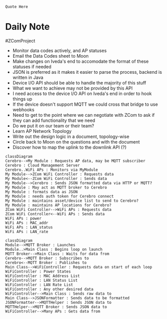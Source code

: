 ```Quote Here```

# Daily Note
#ZComProject

- Monitor data codes actively, and AP statuses
- Email the Data Codes sheet to Moon
- Make changes on Iveda's end to accomodate the format of these statuses if needed
- JSON is preferred as it makes it easier to parse the process, backend is written in Java
- Device I/O API should be able to handle the majority of this stuff
- What we want to achieve may not be provided by this API
- I need access to the device I/O API on Iveda's end in order to hook things up
- If the device doesn't support MQTT we could cross that bridge to use webhooks
- Need to get to the point where we can negotiate with ZCom to ask if they can add functionality that we need
- Do we put it on our team or their team?
- Learn AP Network Topology
- Write out the design logic in a document, topology-wise
- Circle back to Moon on the questions and with the document
- Discover how to map the uplink to the downlink API (?)


```mermaid
classDiagram
Cerebro-->My Module : Requests AP data, may be MQTT subscriber
Cerebro : Cloud Management Server
Cerebro..WiFi APs : Monitors via MyModule
My Module-->ZCom WiFi Controller : Requests data
My Module<--ZCom WiFi Controller : Sends data
My Module-->Cerebro : Sends JSON formatted data via HTTP or MQTT?
My Module : May act as MQTT broker to Cerebro
My Module : formats data as JSON
My Module : needs auth token for Cerebro connect
My Module : maintains asset/device list to send to Cerebro?
My Module : maintains AP locations for Cerebro?
ZCom WiFi Controller-->WiFi APs : Requests data
ZCom WiFi Controller<--WiFi APs : Sends data
WiFi APs : power
WiFi APs : MAC_addr
WiFi APs : LAN_status
WiFi APs : LAN_rate
```


```mermaid
classDiagram
Module-->MQTT Broker : Launches
Module..>Main Class : Begins loop on launch
MQTT Broker-->Main Class : Waits for data from
Cerebro-->MQTT Broker : Subscribes to
Cerebro<--MQTT Broker : Publishes to
Main Class-->WiFiController : Requests data on start of each loop
WiFiController : Power States
WiFiController : MAC Address List
WiFiController : LAN Status List
WiFiController : LAN Rate List
WiFiController : Any other desired data
WiFiController-->Main Class : Sends raw data to
Main Class-->JSONFormatter : Sends data to be formatted
JSONFormatter-->MQTTHelper : Sends JSON data to
MQTTHelper-->MQTT Broker : Sends JSON data to
WiFiController-->Many APs : Gets data from
```